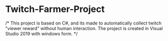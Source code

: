 # Twitch-Farmer-Project
/*
This project is based on C#, and its made to automatically collect twitch "viewer reward" without human interaction. The project is created in Visual Studio 2019 with windows form.
*/